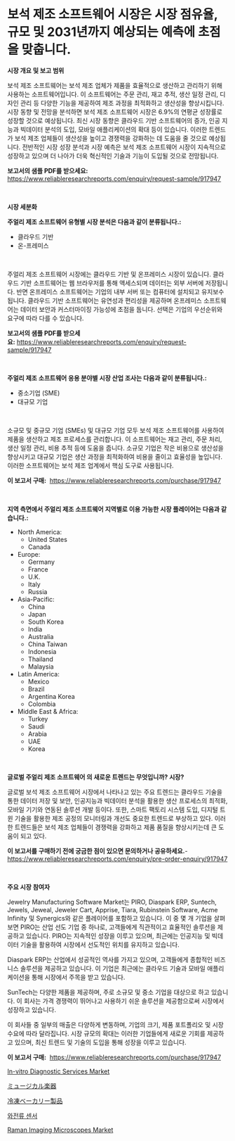 <p><h1>보석 제조 소프트웨어 시장은 시장 점유율, 규모 및 2031년까지 예상되는 예측에 초점을 맞춥니다.</h1></p><p><strong>시장 개요 및 보고 범위</strong></p>
<p><p>보석 제조 소프트웨어는 보석 제조 업체가 제품을 효율적으로 생산하고 관리하기 위해 사용하는 소프트웨어입니다. 이 소프트웨어는 주문 관리, 재고 추적, 생산 일정 관리, 디자인 관리 등 다양한 기능을 제공하여 제조 과정을 최적화하고 생산성을 향상시킵니다. 시장 동향 및 전망을 분석하면 보석 제조 소프트웨어 시장은 6.9%의 연평균 성장률로 성장할 것으로 예상됩니다. 최신 시장 동향은 클라우드 기반 소프트웨어의 증가, 인공 지능과 빅데이터 분석의 도입, 모바일 애플리케이션의 확대 등이 있습니다. 이러한 트렌드가 보석 제조 업체들이 생산성을 높이고 경쟁력을 강화하는 데 도움을 줄 것으로 예상됩니다. 전반적인 시장 성장 분석과 시장 예측은 보석 제조 소프트웨어 시장이 지속적으로 성장하고 있으며 더 나아가 더욱 혁신적인 기술과 기능이 도입될 것으로 전망됩니다.</p></p>
<p><strong>보고서의 샘플 PDF를 받으세요:</strong> <a href="https://www.reliableresearchreports.com/enquiry/request-sample/917947">https://www.reliableresearchreports.com/enquiry/request-sample/917947</a></p>
<p>&nbsp;</p>
<p><strong>시장 세분화</strong></p>
<p><strong>주얼리 제조 소프트웨어 유형별 시장 분석은 다음과 같이 분류됩니다.:</strong></p>
<p><ul><li>클라우드 기반</li><li>온-프레미스</li></ul></p>
<p>&nbsp;</p>
<p><p>주얼리 제조 소프트웨어 시장에는 클라우드 기반 및 온프레미스 시장이 있습니다. 클라우드 기반 소프트웨어는 웹 브라우저를 통해 액세스되며 데이터는 외부 서버에 저장됩니다. 반면 온프레미스 소프트웨어는 기업의 내부 서버 또는 컴퓨터에 설치되고 유지보수됩니다. 클라우드 기반 소프트웨어는 유연성과 편리성을 제공하며 온프레미스 소프트웨어는 데이터 보안과 커스터마이징 가능성에 초점을 둡니다. 선택은 기업의 우선순위와 요구에 따라 다를 수 있습니다.</p></p>
<p><strong>보고서의 샘플 PDF를 받으세요:</strong>&nbsp;<a href="https://www.reliableresearchreports.com/enquiry/request-sample/917947">https://www.reliableresearchreports.com/enquiry/request-sample/917947</a></p>
<p>&nbsp;</p>
<p><strong> 주얼리 제조 소프트웨어 응용 분야별 시장 산업 조사는 다음과 같이 분류됩니다.:</strong></p>
<p><ul><li>중소기업 (SME)</li><li>대규모 기업</li></ul></p>
<p>&nbsp;</p>
<p><p>소규모 및 중규모 기업 (SMEs) 및 대규모 기업 모두 보석 제조 소프트웨어를 사용하여 제품을 생산하고 제조 프로세스를 관리합니다. 이 소프트웨어는 재고 관리, 주문 처리, 생산 일정 관리, 비용 추적 등에 도움을 줍니다. 소규모 기업은 작은 비용으로 생산성을 향상시키고 대규모 기업은 생산 과정을 최적화하여 비용을 줄이고 효율성을 높입니다. 이러한 소프트웨어는 보석 제조 업계에서 핵심 도구로 사용됩니다.</p></p>
<p><strong>이 보고서 구매:</strong>&nbsp; <a href="https://www.reliableresearchreports.com/purchase/917947">https://www.reliableresearchreports.com/purchase/917947</a></p>
<p>&nbsp;</p>
<p><strong>지역 측면에서 주얼리 제조 소프트웨어 지역별로 이용 가능한 시장 플레이어는 다음과 같습니다.:</strong></p>
<p><ul>
    <li>
        North America:
        <ul>
            <li>United States</li>
            <li>Canada</li>
        </ul>
    </li>
    <li>
        Europe:
        <ul>
            <li>Germany</li>
            <li>France</li>
            <li>U.K.</li>
            <li>Italy</li>
            <li>Russia</li>
        </ul>
    </li>
    <li>
        Asia-Pacific:
        <ul>
            <li>China</li>
            <li>Japan</li>
            <li>South Korea</li>
            <li>India</li>
            <li>Australia</li>
            <li>China Taiwan</li>
            <li>Indonesia</li>
            <li>Thailand</li>
            <li>Malaysia</li>
        </ul>
    </li>
    <li>
        Latin America:
        <ul>
            <li>Mexico</li>
            <li>Brazil</li>
            <li>Argentina Korea</li>
            <li>Colombia</li>
        </ul>
    </li>
    <li>
        Middle East & Africa:
        <ul>
            <li>Turkey</li>
            <li>Saudi</li>
            <li>Arabia</li>
            <li>UAE</li>
            <li>Korea</li>
        </ul>
    </li>
    </ul></p>
<p>&nbsp;</p>
<p><strong>글로벌 주얼리 제조 소프트웨어 의 새로운 트렌드는 무엇입니까? 시장?</strong></p>
<p><p>글로벌 보석 제조 소프트웨어 시장에서 나타나고 있는 주요 트렌드는 클라우드 기술을 통한 데이터 저장 및 보안, 인공지능과 빅데이터 분석을 활용한 생산 프로세스의 최적화, 모바일 기기와 연동된 솔루션 개발 등이다. 또한, 스마트 팩토리 시스템 도입, 디지털 트윈 기술을 활용한 제조 공정의 모니터링과 개선도 중요한 트렌드로 부상하고 있다. 이러한 트렌드들은 보석 제조 업체들이 경쟁력을 강화하고 제품 품질을 향상시키는데 큰 도움이 되고 있다.</p></p>
<p><strong>이 보고서를 구매하기 전에 궁금한 점이 있으면 문의하거나 공유하세요.</strong>- <a href="https://www.reliableresearchreports.com/enquiry/pre-order-enquiry/917947">https://www.reliableresearchreports.com/enquiry/pre-order-enquiry/917947</a></p>
<p>&nbsp;</p>
<p><strong>주요 시장 참여자</strong></p>
<p><p>Jewelry Manufacturing Software Market는 PIRO, Diaspark ERP, Suntech, Jewels, Jeweal, Jeweler Cart, Apprise, Tiara, Rubinstein Software, Acme Infinity 및 Synergics와 같은 플레이어를 포함하고 있습니다. 이 중 몇 개 기업을 살펴보면 PIRO는 산업 선도 기업 중 하나로, 고객들에게 직관적이고 효율적인 솔루션을 제공하고 있습니다. PIRO는 지속적인 성장을 이루고 있으며, 최근에는 인공지능 및 빅데이터 기술을 활용하여 시장에서 선도적인 위치를 유지하고 있습니다.</p><p>Diaspark ERP는 산업에서 성공적인 역사를 가지고 있으며, 고객들에게 종합적인 비즈니스 솔루션을 제공하고 있습니다. 이 기업은 최근에는 클라우드 기술과 모바일 애플리케이션을 통해 시장에서 주목을 받고 있습니다.</p><p>SunTech는 다양한 제품을 제공하며, 주로 소규모 및 중소 기업을 대상으로 하고 있습니다. 이 회사는 가격 경쟁력이 뛰어나고 사용하기 쉬운 솔루션을 제공함으로써 시장에서 성장하고 있습니다.</p><p>이 회사들 중 일부의 매출은 다양하게 변동하며, 기업의 크기, 제품 포트폴리오 및 시장 수요에 따라 달라집니다. 시장 규모의 확대는 이러한 기업들에게 새로운 기회를 제공하고 있으며, 최신 트렌드 및 기술의 도입을 통해 성장을 이루고 있습니다.</p></p>
<p><strong>이 보고서 구매:</strong>&nbsp;&nbsp;<a href="https://www.reliableresearchreports.com/purchase/917947">https://www.reliableresearchreports.com/purchase/917947</a></p>
<p><p><a href="https://unruly-ladybug-44b.notion.site/In-vitro-Diagnostic-Services-Market-Research-Report-Reveals-The-Latest-Trends-And-Opportunities-of-t-03958a5d3e844f2fa7b22a5c40266fc3">In-vitro Diagnostic Services Market</a></p><p><a href="https://medium.com/@ufukkocak157/%E6%A5%BD%E5%99%A8%E5%B8%82%E5%A0%B4%E3%82%B7%E3%82%A7%E3%82%A2%E3%81%AE%E9%80%B2%E5%8C%96%E3%81%A8%E5%B8%82%E5%A0%B4%E6%88%90%E9%95%B7%E3%83%88%E3%83%AC%E3%83%B3%E3%83%892024%E5%B9%B4%E3%81%8B%E3%82%892031%E5%B9%B4%E3%81%BE%E3%81%A7-23b708e56e3b">ミュージカル楽器</a></p><p><a href="https://medium.com/@ufukkocak157/%E5%87%8D%E7%B5%90%E3%83%99%E3%83%BC%E3%82%AB%E3%83%AA%E3%83%BC%E8%A3%BD%E5%93%81%E5%B8%82%E5%A0%B4-2031%E5%B9%B4%E3%81%BE%E3%81%A7%E3%81%AE%E6%88%90%E5%8A%9F%E3%81%99%E3%82%8B%E3%83%93%E3%82%B8%E3%83%8D%E3%82%B9%E6%88%A6%E7%95%A5%E3%81%AE%E9%8D%B5-c91ba540dae8">冷凍ベーカリー製品</a></p><p><a href="https://medium.com/@hazelklievgspy6vdcsmu106w/%EC%97%90%EB%94%94-%EC%A0%84%EB%A5%98-%EC%84%BC%EC%84%9C-%EC%8B%9C%EC%9E%A5-%EC%A0%90%EC%9C%A0%EC%9C%A8-%EC%A7%84%ED%99%94-%EB%B0%8F-%EC%8B%9C%EC%9E%A5-%EC%84%B1%EC%9E%A5-%ED%8A%B8%EB%A0%8C%EB%93%9C-2024-2031-2e61418a527d">와전류 센서</a></p><p><a href="https://gentle-editor-9db.notion.site/Raman-Imaging-Microscopes-Market-Size-Share-Trends-Analysis-Report-By-Material-By-Type-By-End-u-a3a65ad4654f424bba4f7df5536679cf">Raman Imaging Microscopes Market</a></p></p>
